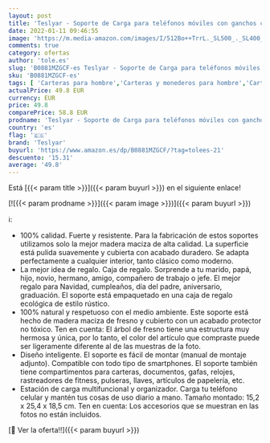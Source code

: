 ```yaml
---
layout: post
title: 'Teslyar - Soporte de Carga para teléfonos móviles con ganchos ceniceros Llaves Carteras y Relojes Regalo de Navidad para Hombres Seres Queridos ya Sea por su Aniversariodía Festivo o Solo como un Presente'
date: 2022-01-11 09:46:55
image: 'https://m.media-amazon.com/images/I/512Bo++TrrL._SL500_._SL400_.jpg'
comments: true
category: ofertas
author: 'tole.es'
slug: 'B0881MZGCF-es Teslyar - Soporte de Carga para teléfonos móviles con...'
sku: 'B0881MZGCF-es'
tags: [ 'Carteras para hombre','Carteras y monederos para hombre','Carteras, monederos y tarjeteros','Equipaje','navidad','teslyar', ]
actualPrice: 49.8 EUR
currency: EUR
price: 49.8
comparePrice: 58.8 EUR
prodname: 'Teslyar - Soporte de Carga para teléfonos móviles con ganchos ceniceros Llaves Carteras y Relojes Regalo de Navidad para Hombres Seres Queridos ya Sea por su Aniversariodía Festivo o Solo como un Presente'
country: 'es'
flag: '🇪🇸'
brand: 'Teslyar'
buyurl: 'https://www.amazon.es/dp/B0881MZGCF/?tag=tolees-21'
descuento: '15.31'
average: '49.8'
---
```


Está [{{< param title >}}]({{< param buyurl >}}) en el siguiente enlace!

[![{{< param prodname >}}]({{< param image >}})]({{< param buyurl >}})

ℹ️:

- 100% calidad. Fuerte y resistente. Para la fabricación de estos soportes utilizamos solo la mejor madera maciza de alta calidad. La superficie está pulida suavemente y cubierta con acabado duradero. Se adapta perfectamente a cualquier interior, tanto clásico como moderno.
- La mejor idea de regalo. Caja de regalo. Sorprende a tu marido, papá, hijo, novio, hermano, amigo, compañero de trabajo o jefe. El mejor regalo para Navidad, cumpleaños, día del padre, aniversario, graduación. El soporte está empaquetado en una caja de regalo ecológica de estilo rústico.
- 100% natural y respetuoso con el medio ambiente. Este soporte está hecho de madera maciza de fresno y cubierto con un acabado protector no tóxico. Ten en cuenta: El árbol de fresno tiene una estructura muy hermosa y única, por lo tanto, el color del artículo que compraste puede ser ligeramente diferente al de las muestras de la foto.
- Diseño inteligente. El soporte es fácil de montar (manual de montaje adjunto). Compatible con todo tipo de smartphones. El soporte también tiene compartimentos para carteras, documentos, gafas, relojes, rastreadores de fitness, pulseras, llaves, artículos de papelería, etc.
- Estación de carga multifuncional y organizador. Carga tu teléfono celular y mantén tus cosas de uso diario a mano. Tamaño montado: 15,2 x 25,4 x 18,5 cm. Ten en cuenta: Los accesorios que se muestran en las fotos no están incluidos.

[🛒 Ver la oferta!!]({{< param buyurl >}})
